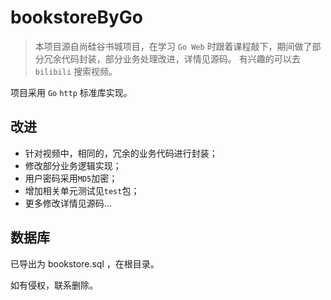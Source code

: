 # bookstoreByGo

> 本项目源自尚硅谷书城项目，在学习 `Go Web` 时跟着课程敲下，期间做了部分冗余代码封装，部分业务处理改进，详情见源码。
>有兴趣的可以去 `bilibili` 搜索视频。

项目采用 `Go` `http` 标准库实现。

## 改进
 - 针对视频中，相同的，冗余的业务代码进行封装；
 - 修改部分业务逻辑实现；
 - 用户密码采用`MD5`加密；
 - 增加相关单元测试见`test`包；
 - 更多修改详情见源码...
 
## 数据库
已导出为 bookstore.sql ，在根目录。 

如有侵权，联系删除。
